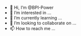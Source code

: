 - 👋 Hi, I’m @BPI-Power
- 👀 I’m interested in ...
- 🌱 I’m currently learning ...
- 💞️ I’m looking to collaborate on ...
- 📫 How to reach me ...

<!---
BPI-Power/BPI-Power is a ✨ special ✨ repository because its `README.md` (this file) appears on your GitHub profile.
You can click the Preview link to take a look at your changes.
--->
